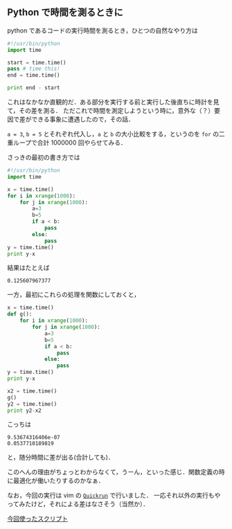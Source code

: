 Python で時間を測るときに
---------------------------

python であるコードの実行時間を測るとき，ひとつの自然なやり方は

```python
#!/usr/bin/python
import time

start = time.time()
pass # time this!
end = time.time()

print end - start
```

これはなかなか直観的だ．ある部分を実行する前と実行した後直ちに時計を見て，その差を測る．
ただこれで時間を測定しようという時に，意外な（？）要因で差ができる事象に遭遇したので，その話．

`a = 3`, `b = 5` とそれぞれ代入し，`a` と `b` の大小比較をする，というのを
`for` の二重ループで合計 1000000 回やらせてみる．

さっきの最初の書き方では

```python
#!/usr/bin/python
import time

x = time.time()
for i in xrange(1000):
    for j in xrange(1000):
        a=3
        b=5
        if a < b:
            pass
        else:
            pass
y = time.time()
print y-x
```

結果はたとえば

```
0.125607967377
```

一方，最初にこれらの処理を関数にしておくと，

```python
x = time.time()
def g():
    for i in xrange(1000):
        for j in xrange(1000):
            a=3
            b=5
            if a < b:
                pass
            else:
                pass
y = time.time()
print y-x

x2 = time.time()
g()
y2 = time.time()
print y2-x2
```

こっちは

```
9.53674316406e-07
0.0537710189819
```

と，随分時間に差が出る(合計しても)．

このへんの理由がちょっとわからなくて，うーん，といった感じ．関数定義の時に最適化が働いたりするのかなぁ．

なお，今回の実行は vim の [`Quickrun`](https://github.com/thinca/vim-quickrun) で行いました．
一応それ以外の実行もやってみたけど，それによる差はなさそう（当然か）．

[今回使ったスクリプト](./Scripts/15Nov2013.timing.py)
